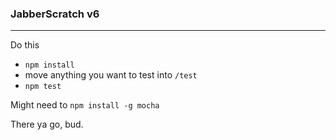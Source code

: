 ### JabberScratch v6
- - - - - - - - - -

Do this

- `npm install`
- move anything you want to test into `/test`
- `npm test`

Might need to `npm install -g mocha`

There ya go, bud.
